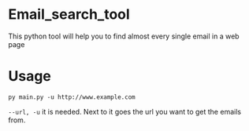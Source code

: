 # Email_search_tool
This python tool will help you to find almost every single email in a web page

# Usage
`py main.py -u http://www.example.com`

`--url, -u` it is needed. Next to it goes the url you want to get the emails from.
